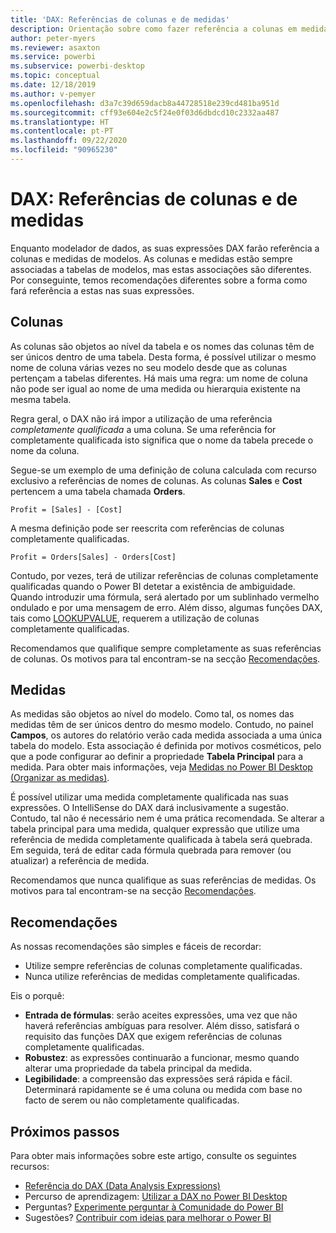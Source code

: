```yaml
---
title: 'DAX: Referências de colunas e de medidas'
description: Orientação sobre como fazer referência a colunas em medidas nas suas expressões DAX.
author: peter-myers
ms.reviewer: asaxton
ms.service: powerbi
ms.subservice: powerbi-desktop
ms.topic: conceptual
ms.date: 12/18/2019
ms.author: v-pemyer
ms.openlocfilehash: d3a7c39d659dacb8a44728518e239cd481ba951d
ms.sourcegitcommit: cff93e604e2c5f24e0f03d6dbdcd10c2332aa487
ms.translationtype: HT
ms.contentlocale: pt-PT
ms.lasthandoff: 09/22/2020
ms.locfileid: "90965230"
---
```

# <a name="dax-column-and-measure-references"></a>DAX: Referências de colunas e de medidas

Enquanto modelador de dados, as suas expressões DAX farão referência a colunas e medidas de modelos. As colunas e medidas estão sempre associadas a tabelas de modelos, mas estas associações são diferentes. Por conseguinte, temos recomendações diferentes sobre a forma como fará referência a estas nas suas expressões.

## <a name="columns"></a>Colunas

As colunas são objetos ao nível da tabela e os nomes das colunas têm de ser únicos dentro de uma tabela. Desta forma, é possível utilizar o mesmo nome de coluna várias vezes no seu modelo desde que as colunas pertençam a tabelas diferentes. Há mais uma regra: um nome de coluna não pode ser igual ao nome de uma medida ou hierarquia existente na mesma tabela.

Regra geral, o DAX não irá impor a utilização de uma referência _completamente qualificada_ a uma coluna. Se uma referência for completamente qualificada isto significa que o nome da tabela precede o nome da coluna.

Segue-se um exemplo de uma definição de coluna calculada com recurso exclusivo a referências de nomes de colunas. As colunas **Sales** e **Cost** pertencem a uma tabela chamada **Orders**.

```dax
Profit = [Sales] - [Cost]
```

A mesma definição pode ser reescrita com referências de colunas completamente qualificadas.

```dax
Profit = Orders[Sales] - Orders[Cost]
```

Contudo, por vezes, terá de utilizar referências de colunas completamente qualificadas quando o Power BI detetar a existência de ambiguidade. Quando introduzir uma fórmula, será alertado por um sublinhado vermelho ondulado e por uma mensagem de erro. Além disso, algumas funções DAX, tais como [LOOKUPVALUE](/dax/lookupvalue-function-dax), requerem a utilização de colunas completamente qualificadas.

Recomendamos que qualifique sempre completamente as suas referências de colunas. Os motivos para tal encontram-se na secção [Recomendações](#recommendations).

## <a name="measures"></a>Medidas

As medidas são objetos ao nível do modelo. Como tal, os nomes das medidas têm de ser únicos dentro do mesmo modelo. Contudo, no painel **Campos**, os autores do relatório verão cada medida associada a uma única tabela do modelo. Esta associação é definida por motivos cosméticos, pelo que a pode configurar ao definir a propriedade **Tabela Principal** para a medida. Para obter mais informações, veja [Medidas no Power BI Desktop (Organizar as medidas)](../transform-model/desktop-measures.md#organizing-your-measures).

É possível utilizar uma medida completamente qualificada nas suas expressões. O IntelliSense do DAX dará inclusivamente a sugestão. Contudo, tal não é necessário nem é uma prática recomendada. Se alterar a tabela principal para uma medida, qualquer expressão que utilize uma referência de medida completamente qualificada à tabela será quebrada. Em seguida, terá de editar cada fórmula quebrada para remover (ou atualizar) a referência de medida.

Recomendamos que nunca qualifique as suas referências de medidas. Os motivos para tal encontram-se na secção [Recomendações](#recommendations).

## <a name="recommendations"></a>Recomendações

As nossas recomendações são simples e fáceis de recordar:

- Utilize sempre referências de colunas completamente qualificadas.
- Nunca utilize referências de medidas completamente qualificadas.

Eis o porquê:

- **Entrada de fórmulas**: serão aceites expressões, uma vez que não haverá referências ambíguas para resolver. Além disso, satisfará o requisito das funções DAX que exigem referências de colunas completamente qualificadas.
- **Robustez**: as expressões continuarão a funcionar, mesmo quando alterar uma propriedade da tabela principal da medida.
- **Legibilidade**: a compreensão das expressões será rápida e fácil. Determinará rapidamente se é uma coluna ou medida com base no facto de serem ou não completamente qualificadas.

## <a name="next-steps"></a>Próximos passos

Para obter mais informações sobre este artigo, consulte os seguintes recursos:

- [Referência do DAX (Data Analysis Expressions)](/dax/)
- Percurso de aprendizagem: [Utilizar a DAX no Power BI Desktop](/learn/paths/dax-power-bi/)
- Perguntas? [Experimente perguntar à Comunidade do Power BI](https://community.powerbi.com/)
- Sugestões? [Contribuir com ideias para melhorar o Power BI](https://ideas.powerbi.com)